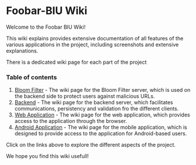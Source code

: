 # Foobar-BIU Wiki
Welcome to the Foobar BIU Wiki!

This wiki explains provides extensive documentation of all features of the various applications in the project, including screenshots and extensive explanations.

There is a dedicated wiki page for each part of the project

### Table of contents
1. [Bloom Filter](./bloomFilter.md) - The wiki page for the Bloom Filter server, which is used on the backend side to protect users against malicious URLs.
2. [Backend](./backend.md) - The wiki page for the backend server, which facilitates communications, persistency and validation fro the different clients.
3. [Web Application](./web.md) - The wiki page for the web application, which provides access to the application through the browser.
4. [Android Application](./android.md) - The wiki page for the mobile application, which is designed to provide access to the application for Android-based users.

Click on the links above to explore the different aspects of the project.

We hope you find this wiki usefull!
